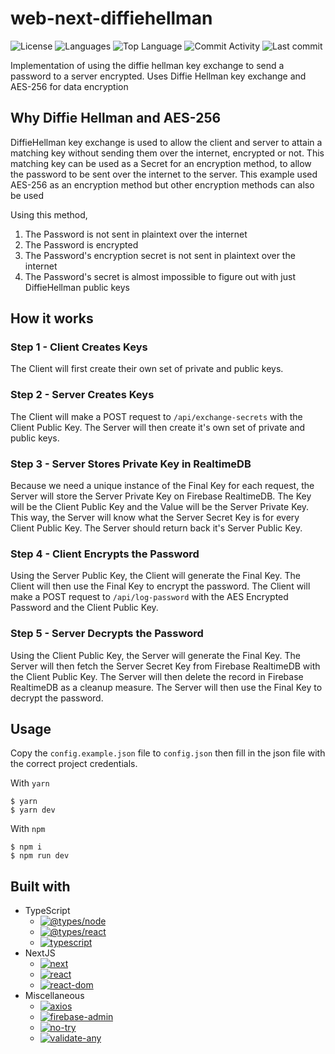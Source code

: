 # web-next-diffiehellman

![License](https://img.shields.io/github/license/zS1L3NT/web-next-diffiehellman?style=for-the-badge) ![Languages](https://img.shields.io/github/languages/count/zS1L3NT/web-next-diffiehellman?style=for-the-badge) ![Top Language](https://img.shields.io/github/languages/top/zS1L3NT/web-next-diffiehellman?style=for-the-badge) ![Commit Activity](https://img.shields.io/github/commit-activity/y/zS1L3NT/web-next-diffiehellman?style=for-the-badge) ![Last commit](https://img.shields.io/github/last-commit/zS1L3NT/web-next-diffiehellman?style=for-the-badge)

Implementation of using the diffie hellman key exchange to send a password to a server encrypted.
Uses Diffie Hellman key exchange and AES-256 for data encryption

## Why Diffie Hellman and AES-256

DiffieHellman key exchange is used to allow the client and server to attain a matching key without sending them over the internet, encrypted or not.
This matching key can be used as a Secret for an encryption method, to allow the password to be sent over the internet to the server.
This example used AES-256 as an encryption method but other encryption methods can also be used

Using this method,

1. The Password is not sent in plaintext over the internet
2. The Password is encrypted
3. The Password's encryption secret is not sent in plaintext over the internet
4. The Password's secret is almost impossible to figure out with just DiffieHellman public keys

## How it works

### Step 1 - Client Creates Keys

The Client will first create their own set of private and public keys.

### Step 2 - Server Creates Keys

The Client will make a POST request to `/api/exchange-secrets` with the Client Public Key.
The Server will then create it's own set of private and public keys.

### Step 3 - Server Stores Private Key in RealtimeDB

Because we need a unique instance of the Final Key for each request,
the Server will store the Server Private Key on Firebase RealtimeDB.
The Key will be the Client Public Key and the Value will be the Server Private Key.
This way, the Server will know what the Server Secret Key is for every Client Public Key.
The Server should return back it's Server Public Key.

### Step 4 - Client Encrypts the Password

Using the Server Public Key, the Client will generate the Final Key.
The Client will then use the Final Key to encrypt the password.
The Client will make a POST request to `/api/log-password` with the AES Encrypted Password and the Client Public Key.

### Step 5 - Server Decrypts the Password

Using the Client Public Key, the Server will generate the Final Key.
The Server will then fetch the Server Secret Key from Firebase RealtimeDB with the Client Public Key.
The Server will then delete the record in Firebase RealtimeDB as a cleanup measure.
The Server will then use the Final Key to decrypt the password.

## Usage

Copy the `config.example.json` file to `config.json` then fill in the json file with the correct project credentials.

With `yarn`

```
$ yarn
$ yarn dev
```

With `npm`

```
$ npm i
$ npm run dev
```

## Built with

-   TypeScript
    -   [![@types/node](https://img.shields.io/github/package-json/dependency-version/zS1L3NT/web-next-diffiehellman/dev/@types/node?style=flat-square)](https://npmjs.com/package/@types/node)
    -   [![@types/react](https://img.shields.io/github/package-json/dependency-version/zS1L3NT/web-next-diffiehellman/dev/@types/react?style=flat-square)](https://npmjs.com/package/@types/react)
    -   [![typescript](https://img.shields.io/github/package-json/dependency-version/zS1L3NT/web-next-diffiehellman/dev/typescript?style=flat-square)](https://npmjs.com/package/typescript)
-   NextJS
    -   [![next](https://img.shields.io/github/package-json/dependency-version/zS1L3NT/web-next-diffiehellman/next?style=flat-square)](https://npmjs.com/package/next)
    -   [![react](https://img.shields.io/github/package-json/dependency-version/zS1L3NT/web-next-diffiehellman/react?style=flat-square)](https://npmjs.com/package/react)
    -   [![react-dom](https://img.shields.io/github/package-json/dependency-version/zS1L3NT/web-next-diffiehellman/react-dom?style=flat-square)](https://npmjs.com/package/react-dom)
-   Miscellaneous
    -   [![axios](https://img.shields.io/github/package-json/dependency-version/zS1L3NT/web-next-diffiehellman/axios?style=flat-square)](https://npmjs.com/package/axios)
    -   [![firebase-admin](https://img.shields.io/github/package-json/dependency-version/zS1L3NT/web-next-diffiehellman/firebase-admin?style=flat-square)](https://npmjs.com/package/firebase-admin)
    -   [![no-try](https://img.shields.io/github/package-json/dependency-version/zS1L3NT/web-next-diffiehellman/no-try?style=flat-square)](https://npmjs.com/package/no-try)
    -   [![validate-any](https://img.shields.io/github/package-json/dependency-version/zS1L3NT/web-next-diffiehellman/validate-any?style=flat-square)](https://npmjs.com/package/validate-any)
